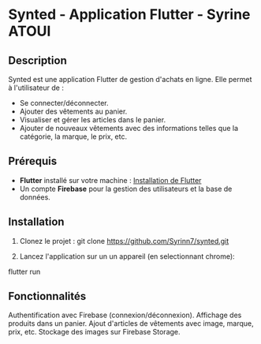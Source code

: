 # Synted - Application Flutter - Syrine ATOUI

## Description
Synted est une application Flutter de gestion d'achats en ligne. Elle permet à l'utilisateur de :
- Se connecter/déconnecter.
- Ajouter des vêtements au panier.
- Visualiser et gérer les articles dans le panier.
- Ajouter de nouveaux vêtements avec des informations telles que la catégorie, la marque, le prix, etc.

## Prérequis
- **Flutter** installé sur votre machine : [Installation de Flutter](https://flutter.dev/docs/get-started/install)
- Un compte **Firebase** pour la gestion des utilisateurs et la base de données.

## Installation

1. Clonez le projet :
   git clone https://github.com/Syrinn7/synted.git

2. Lancez l'application sur un  un appareil (en selectionnant chrome):

flutter run

## Fonctionnalités

Authentification avec Firebase (connexion/déconnexion).
Affichage des produits dans un panier.
Ajout d'articles de vêtements avec image, marque, prix, etc.
Stockage des images sur Firebase Storage.